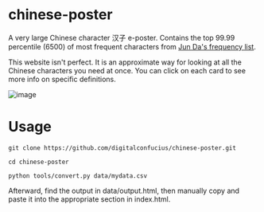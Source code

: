 # chinese-poster
A very large Chinese character 汉子 e-poster. Contains the top 99.99 percentile (6500) of most frequent characters from [Jun Da's frequency list](https://lingua.mtsu.edu/chinese-computing/statistics/char/list.php?Which=MO).

This website isn't perfect. It is an approximate way for looking at all the Chinese characters you need at once. You can click on each card to see more info on specific definitions.

![image](https://github.com/digitalconfucius/chinese-poster/assets/156959605/99395404-36a8-4ff2-9802-8182788dbefd)

# Usage

```
git clone https://github.com/digitalconfucius/chinese-poster.git

cd chinese-poster

python tools/convert.py data/mydata.csv
```

Afterward, find the output in data/output.html, then manually copy and paste it into the appropriate section in index.html.
